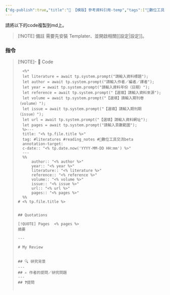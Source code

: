 ```yaml
---
{"dg-publish":true,"title":"📑 【模版】參考資料引用-temp","tags":["📝數位工具交流beta","self_learing"],"permalink":"/數位工具/📑 【模版】參考資料引用-temp/","dgPassFrontmatter":true,"created":"2025-05-08T12:23:21.556+08:00","updated":"2025-05-10T21:59:48.000+08:00"}
---
```




請將以下的code複製到md上。

> [!NOTE] 備註
> 需要先安裝 Templater、並開啟相關[[設定\|設定]]。

### 指令



> [!NOTE]- 📀 Code
> 
> ```
> 	<%* 
> 	let literature = await tp.system.prompt("請輸入資料標題");
> 	let author = await tp.system.prompt("請輸入作者／編者／譯者");
> 	let year = await tp.system.prompt("請輸入資料年份（日期）");
> 	let reference = await tp.system.prompt("【選填】請輸入資料來源");
> 	let volume = await tp.system.prompt("【選填】請輸入期刊卷（volume）");
> 	let issue = await tp.system.prompt("【選填】請輸入期刊期（issue）");
> 	let url = await tp.system.prompt("【選填】請輸入資料網址");
> 	let pages = await tp.system.prompt("請輸入頁數範圍");
> 	%>---
> 	title: "<% tp.file.title %>"
> 	tag: #literatures #reading_notes #📝數位工具交流beta 
> 	annotation-target: 
> 	c-date:: "<% tp.date.now('YYYY-MM-DD HH:mm') %>"
> 	---
> 	%% 
> 		author:: "<% author %>"
> 		year:: "<% year %>"
> 		literature:: "<% literature %>"
> 		reference:: "<% reference %>"
> 		volume:: "<% volume %>"
> 		issue:: "<% issue %>"
> 		url:: "<% url %>"
> 		pages:: "<% pages %>" 
> 	%%
> # <% tp.file.title %>
> 
> 
> ## Quotations
> 
> [!QUOTE] Pages  <% pages %>
> 摘要
> 
> ---
> 
> # My Review
> 
> 
> ## 🔍 研究背景
> ---
> ## ✍️ 作者的提問／研究問題
> ---
> ## ❓提問
> 
> 
> ```
